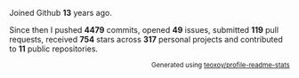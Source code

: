 Joined Github **13** years ago.

Since then I pushed **4479** commits, opened **49** issues, submitted **119** pull requests, received **754** stars across **317** personal projects and contributed to **11** public repositories.

<p align="right"><sub>Generated using <a href="https://github.com/marketplace/actions/profile-readme-stats">teoxoy/profile-readme-stats</a></sub></p>
